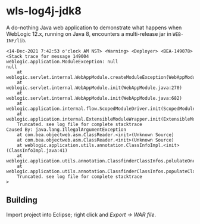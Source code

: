 # wls-log4j-jdk8

A do-nothing Java web application to demonstrate what happens when WebLogic 12.x, running on Java 8, encounters
a multi-release jar in `WEB-INF/lib`.

```
<14-Dec-2021 7:42:53 o'clock AM NST> <Warning> <Deployer> <BEA-149078> <Stack trace for message 149004
weblogic.application.ModuleException: null
null
	at weblogic.servlet.internal.WebAppModule.createModuleException(WebAppModule.java:1824)
	at weblogic.servlet.internal.WebAppModule.init(WebAppModule.java:270)
	at weblogic.servlet.internal.WebAppModule.init(WebAppModule.java:682)
	at weblogic.application.internal.flow.ScopedModuleDriver.init(ScopedModuleDriver.java:162)
	at weblogic.application.internal.ExtensibleModuleWrapper.init(ExtensibleModuleWrapper.java:98)
	Truncated. see log file for complete stacktrace
Caused By: java.lang.IllegalArgumentException
	at com.bea.objectweb.asm.ClassReader.<init>(Unknown Source)
	at com.bea.objectweb.asm.ClassReader.<init>(Unknown Source)
	at weblogic.application.utils.annotation.ClassInfoImpl.<init>(ClassInfoImpl.java:41)
	at weblogic.application.utils.annotation.ClassfinderClassInfos.polulateOneClassInfo(ClassfinderClassInfos.java:240)
	at weblogic.application.utils.annotation.ClassfinderClassInfos.populateClassInfos(ClassfinderClassInfos.java:193)
	Truncated. see log file for complete stacktrace
> 
```

## Building

Import project into Eclipse; right click and *Export → WAR file*.

